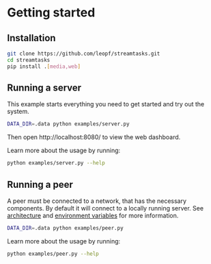 # Getting started

## Installation
```bash
git clone https://github.com/leopf/streamtasks.git
cd streamtasks
pip install .[media,web]
```

## Running a server
This example starts everything you need to get started and try out the system.

```bash
DATA_DIR=.data python examples/server.py
```
Then open http://localhost:8080/ to view the web dashboard.

Learn more about the usage by running:
```bash
python examples/server.py --help
```


## Running a peer
A peer must be connected to a network, that has the necessary components. By default it will connect to a locally running server.
See [architecture](architecture.md "architecture") and [environment variables](env.md "environment variables") for more information.

```bash
DATA_DIR=.data python examples/peer.py
```

Learn more about the usage by running:
```bash
python examples/peer.py --help
```
